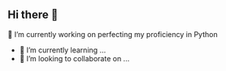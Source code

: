 ## Hi there 👋

 🔭 I’m currently working on perfecting my proficiency in Python
- 🌱 I’m currently learning ...
- 👯 I’m looking to collaborate on ...
<!--
**AdamMcRizz/AdamMcRizz** is a ✨ _special_ ✨ repository because its `README.md` (this file) appears on your GitHub profile.

Here are some ideas to get you started:

- 🔭 I’m currently working on ...
- 🌱 I’m currently learning ...
- 👯 I’m looking to collaborate on ...
- 🤔 I’m looking for help with ...
- 💬 Ask me about ...
- 📫 How to reach me: ...
- 😄 Pronouns: ...
- ⚡ Fun fact: ...
-->
